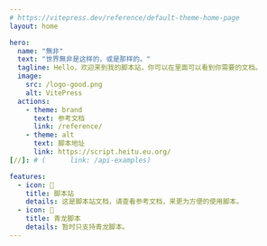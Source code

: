```yaml
---
# https://vitepress.dev/reference/default-theme-home-page
layout: home

hero:
  name: "無非"
  text: "世界無非是这样的，或是那样的。"
  tagline: Hello，欢迎来到我的脚本站，你可以在里面可以看到你需要的文档。
  image:
    src: /logo-good.png
    alt: VitePress
  actions:
    - theme: brand
      text: 参考文档
      link: /reference/
    - theme: alt
      text: 脚本地址
      link: https://script.heitu.eu.org/
[//]: # (      link: /api-examples)

features:
  - icon: 📝
    title: 脚本站
    details: 这是脚本站文档，请查看参考文档，来更为方便的使用脚本。
  - icon: 🚀
    title: 青龙脚本
    details: 暂时只支持青龙脚本。
---
```


